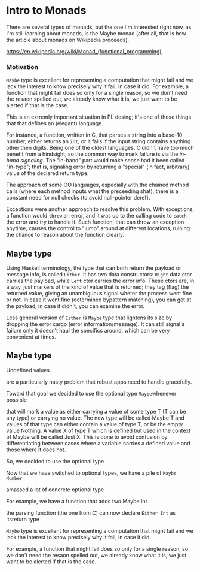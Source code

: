 # Intro to Monads

There are several types of monads, but the one I'm interested right now, as I'm still learning about monads, is the Maybe monad (after all, that is how the article about monads on Wikipedia proceeds).

https://en.wikipedia.org/wiki/Monad_(functional_programming)


### Motivation

`Maybe` type is excellent for representing a computation that might fail and we lack the interest to know precisely why it fail, in case it did. For example, a function that might fail does so only for a single reason, so we don't need the resaon spelled out, we already know what it is, we just want to be alerted if that is the case.

This is an extremly important situation in PL desing; it's one of those things that that defines an (elegant) language.

For instance, a function, written in C, that parses a string into a base-10 number, either returns an `int`, or it fails if the input string contains anything other then digits. Being one of the oldest languages, C didn't have too much benefit from a hindsight, so the common way to mark failure is via the *in-band signaling*. The "in-band" part would make sense had it been called "in-type"; that is, signaling error by returning a "special" (in fact, arbitrary) value of the declared return type.

The approach of some OO languages, especially with the chained method calls (where each method inputs what the preceeding shat), there is a constant need for null checks (to avoid null-pointer deref).

Exceptions were another approach to resolve this problem. With exceptions, a function would `throw` an error, and it was up to the calling code to `catch` the error and try to handle it. Such function, that can throw an exception anytime, causes the control to "jump" around at different locations, ruining the chance to reason about the function clearly.


## Maybe type

Using Haskell terminology, the type that can both return the payload or message info, is called `Either`. It has two data constructors: `Right` data ctor carries the payload, while `Left` ctor carries the error info. These ctors are, in a way, just markers of the kind of value that is returned; they tag (flag) the returned value, giving an unambiguous signal wheter the process went fine or not. In case it went fine (determined bypattern matching), you can get at the payload; in case it didn't, you can examine the error.

Less general version of `Either` is `Maybe` type that lightens its size by dropping the error cargo (error information/message). It can still signal a failure only it doesn't haul the specifics around, which can be very convenient at times.


## Maybe type

Undefined values 

are a particularly nasty problem that robust apps need to handle gracefully.

Toward that goal we decided to use the optional type `Maybe`whenever possible



that will mark a value as either carrying a value of some type T (T can be any type) or carrying no value. The new type will be called Maybe T and values of that type can either contain a value of type T, or be the empty value Nothing. A value X of type T which is defined but used in the context of Maybe will be called Just X. This is done to avoid confusion by differentiating between cases where a variable carries a defined value and those where it does not.


So, we decided to use the optional type 

Now that we have switched to optional types, we have a pile of `Maybe Number`


amassed a lot of concrete optional type


For example, we have a function that adds two Maybe Int

the parsing function (the one from C) can now declare `Either Int` as itsreturn type

`Maybe` type is excellent for representing a computation that might fail and we lack the interest to know precisely why it fail, in case it did.

For example, a function that might fail does so only for a single reason, so we don't need the resaon spelled out, we already know what it is, we just want to be alerted if that is the case.
